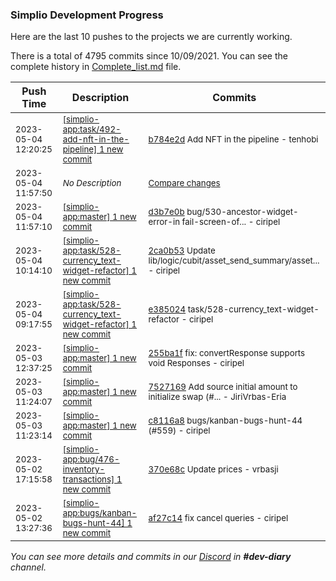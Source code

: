 
### Simplio Development Progress

Here are the last 10 pushes to the projects we are currently working.

There is a total of 4795 commits since 10/09/2021. You can see the complete history in
 [Complete_list.md](Complete_list.md) file.

| Push Time | Description | Commits |
| --- | --- | --- |
| <sub>2023-05-04 12:20:25</sub> | <sub>[[simplio-app:task/492\-add\-nft\-in\-the\-pipeline] 1 new commit](https://github.com/SimplioOfficial/simplio-app/commit/b784e2d7aeca2c7d21e72941756b2fec34c306c6)</sub> | <sub>[b784e2d](https://github.com/SimplioOfficial/simplio-app/commit/b784e2d7aeca2c7d21e72941756b2fec34c306c6) Add NFT in the pipeline - tenhobi</sub> |
| <sub>2023-05-04 11:57:50</sub> | <sub>_No Description_</sub> | <sub>[Compare changes](https://github.com/SimplioOfficial/simplio-app/compare/2ca0b53e9ea6...e6757756d955)</sub> |
| <sub>2023-05-04 11:57:10</sub> | <sub>[[simplio-app:master] 1 new commit](https://github.com/SimplioOfficial/simplio-app/commit/d3b7e0bd102600ab18d331276e61662046569cc0)</sub> | <sub>[d3b7e0b](https://github.com/SimplioOfficial/simplio-app/commit/d3b7e0bd102600ab18d331276e61662046569cc0) bug/530-ancestor-widget-error-in fail-screen-of... - ciripel</sub> |
| <sub>2023-05-04 10:14:10</sub> | <sub>[[simplio-app:task/528\-currency\_text\-widget\-refactor] 1 new commit](https://github.com/SimplioOfficial/simplio-app/commit/2ca0b53e9ea629ee48f2e530f875261e21f3bce7)</sub> | <sub>[2ca0b53](https://github.com/SimplioOfficial/simplio-app/commit/2ca0b53e9ea629ee48f2e530f875261e21f3bce7) Update lib/logic/cubit/asset_send_summary/asset... - ciripel</sub> |
| <sub>2023-05-04 09:17:55</sub> | <sub>[[simplio-app:task/528\-currency\_text\-widget\-refactor] 1 new commit](https://github.com/SimplioOfficial/simplio-app/commit/e38502461e07f313a50aa50cf129bf005403af58)</sub> | <sub>[e385024](https://github.com/SimplioOfficial/simplio-app/commit/e38502461e07f313a50aa50cf129bf005403af58) task/528-currency_text-widget-refactor - ciripel</sub> |
| <sub>2023-05-03 12:37:25</sub> | <sub>[[simplio-app:master] 1 new commit](https://github.com/SimplioOfficial/simplio-app/commit/255ba1f420712628cda5410befec4e910ca6cf29)</sub> | <sub>[255ba1f](https://github.com/SimplioOfficial/simplio-app/commit/255ba1f420712628cda5410befec4e910ca6cf29) fix: convertResponse supports void Responses - ciripel</sub> |
| <sub>2023-05-03 11:24:07</sub> | <sub>[[simplio-app:master] 1 new commit](https://github.com/SimplioOfficial/simplio-app/commit/7527169e059fbda4948fcc8b7a93ad40e4bc5a1b)</sub> | <sub>[7527169](https://github.com/SimplioOfficial/simplio-app/commit/7527169e059fbda4948fcc8b7a93ad40e4bc5a1b) Add source initial amount to initialize swap (#... - JiriVrbas\-Eria</sub> |
| <sub>2023-05-03 11:23:14</sub> | <sub>[[simplio-app:master] 1 new commit](https://github.com/SimplioOfficial/simplio-app/commit/c8116a852ed4797579584874b46391939ae32756)</sub> | <sub>[c8116a8](https://github.com/SimplioOfficial/simplio-app/commit/c8116a852ed4797579584874b46391939ae32756) bugs/kanban-bugs-hunt-44 (#559) - ciripel</sub> |
| <sub>2023-05-02 17:15:58</sub> | <sub>[[simplio-app:bug/476\-inventory\-transactions] 1 new commit](https://github.com/SimplioOfficial/simplio-app/commit/370e68cb54fb460893e309289ce8d14d6e54621b)</sub> | <sub>[370e68c](https://github.com/SimplioOfficial/simplio-app/commit/370e68cb54fb460893e309289ce8d14d6e54621b) Update prices - vrbasji</sub> |
| <sub>2023-05-02 13:27:36</sub> | <sub>[[simplio-app:bugs/kanban\-bugs\-hunt\-44] 1 new commit](https://github.com/SimplioOfficial/simplio-app/commit/af27c14d537aa9a84c9c54c1c9b6d8cb59d2a45e)</sub> | <sub>[af27c14](https://github.com/SimplioOfficial/simplio-app/commit/af27c14d537aa9a84c9c54c1c9b6d8cb59d2a45e) fix cancel queries - ciripel</sub> |

_You can see more details and commits in our [Discord](https://discord.gg/aKhjuwZmdP) in **#dev-diary** channel._

